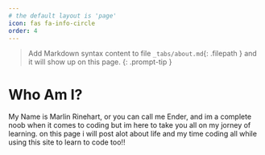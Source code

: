 ```yaml
---
# the default layout is 'page'
icon: fas fa-info-circle
order: 4
---
```


> Add Markdown syntax content to file `_tabs/about.md`{: .filepath } and it will show up on this page.
{: .prompt-tip }

# Who Am I?

My Name is Marlin Rinehart, or you can call me Ender, and im a complete noob when it comes to coding but im here to take you all on my jorney of learning. on this page i will post alot about life and my time coding all while using this site to learn to code too!!

